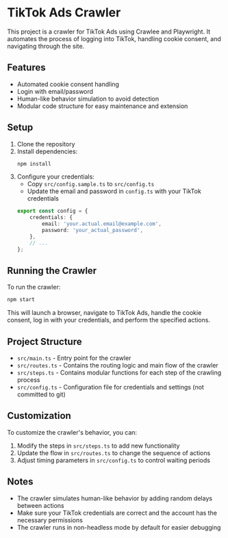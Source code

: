 # TikTok Ads Crawler

This project is a crawler for TikTok Ads using Crawlee and Playwright. It automates the process of logging into TikTok, handling cookie consent, and navigating through the site.

## Features

- Automated cookie consent handling
- Login with email/password
- Human-like behavior simulation to avoid detection
- Modular code structure for easy maintenance and extension

## Setup

1. Clone the repository
2. Install dependencies:
   ```bash
   npm install
   ```
3. Configure your credentials:
   - Copy `src/config.sample.ts` to `src/config.ts`
   - Update the email and password in `config.ts` with your TikTok credentials
   ```typescript
   export const config = {
       credentials: {
           email: 'your.actual.email@example.com',
           password: 'your_actual_password',
       },
       // ...
   };
   ```

## Running the Crawler

To run the crawler:

```bash
npm start
```

This will launch a browser, navigate to TikTok Ads, handle the cookie consent, log in with your credentials, and perform the specified actions.

## Project Structure

- `src/main.ts` - Entry point for the crawler
- `src/routes.ts` - Contains the routing logic and main flow of the crawler
- `src/steps.ts` - Contains modular functions for each step of the crawling process
- `src/config.ts` - Configuration file for credentials and settings (not committed to git)

## Customization

To customize the crawler's behavior, you can:

1. Modify the steps in `src/steps.ts` to add new functionality
2. Update the flow in `src/routes.ts` to change the sequence of actions
3. Adjust timing parameters in `src/config.ts` to control waiting periods

## Notes

- The crawler simulates human-like behavior by adding random delays between actions
- Make sure your TikTok credentials are correct and the account has the necessary permissions
- The crawler runs in non-headless mode by default for easier debugging
